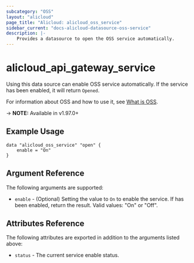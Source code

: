 ```yaml
---
subcategory: "OSS"
layout: "alicloud"
page_title: "Alicloud: alicloud_oss_service"
sidebar_current: "docs-alicloud-datasource-oss-service"
description: |-
    Provides a datasource to open the OSS service automatically.
---
```


# alicloud\_api\_gateway\_service

Using this data source can enable OSS service automatically. If the service has been enabled, it will return `Opened`.

For information about OSS and how to use it, see [What is OSS](https://www.alibabacloud.com/help/product/31815.htm).

-> **NOTE:** Available in v1.97.0+

## Example Usage

```
data "alicloud_oss_service" "open" {
	enable = "On"
}
```

## Argument Reference

The following arguments are supported:

* `enable` - (Optional) Setting the value to `On` to enable the service. If has been enabled, return the result. Valid values: "On" or "Off".

## Attributes Reference

The following attributes are exported in addition to the arguments listed above:

* `status` - The current service enable status. 